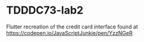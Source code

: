 # TDDDC73-lab2

Flutter recreation of the credit card interface found at https://codepen.io/JavaScriptJunkie/pen/YzzNGeR 
